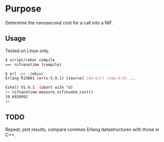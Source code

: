 # Purpose
Determine the nanosecond cost for a call into a NIF.

## Usage
Tested on Linux only.

``` bash
$ script/rebar compile
==> nifnanotime (compile)

$ erl -pa ./ebin/
Erlang R15B01 (erts-5.9.1) [source] [64-bit] [smp:4:4] ...

Eshell V5.9.1  (abort with ^G)
1> nifnanotime:measure_nifinvoke_cost().
19.6920992
2>
```

## TODO
Repeat, plot results, compare common Erlang datastructures with those in C++.
